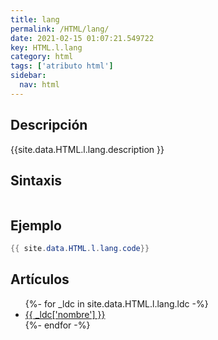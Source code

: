 ```yaml
---
title: lang
permalink: /HTML/lang/
date: 2021-02-15 01:07:21.549722
key: HTML.l.lang
category: html
tags: ['atributo html']
sidebar: 
  nav: html
---
```


## Descripción
{{site.data.HTML.l.lang.description }}

## Sintaxis
~~~html
~~~

## Ejemplo
~~~java
{{ site.data.HTML.l.lang.code}}
~~~

## Artículos
<ul>
{%- for _ldc in site.data.HTML.l.lang.ldc -%}
   <li>
       <a href="{{_ldc['url'] }}">{{ _ldc['nombre'] }}</a>
   </li>
{%- endfor -%}
</ul>
